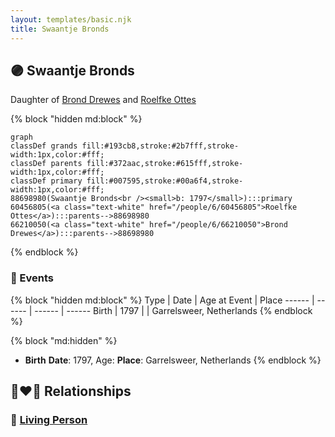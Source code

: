 ```yaml
---
layout: templates/basic.njk
title: Swaantje Bronds
---
```

## 🟣 Swaantje Bronds

Daughter of [Brond Drewes](/people/6/66210050) and [Roelfke Ottes](/people/6/60456805)

{% block "hidden md:block" %}
```mermaid
graph
classDef grands fill:#193cb8,stroke:#2b7fff,stroke-width:1px,color:#fff;
classDef parents fill:#372aac,stroke:#615fff,stroke-width:1px,color:#fff;
classDef primary fill:#007595,stroke:#00a6f4,stroke-width:1px,color:#fff;
88698980(Swaantje Bronds<br /><small>b: 1797</small>):::primary
60456805(<a class="text-white" href="/people/6/60456805">Roelfke Ottes</a>):::parents-->88698980
66210050(<a class="text-white" href="/people/6/66210050">Brond Drewes</a>):::parents-->88698980
```
{% endblock %}

### 📆 Events

{% block "hidden md:block" %}
Type | Date | Age at Event | Place
------ | ------ | ------ | ------
Birth | 1797 |  | Garrelsweer, Netherlands
{% endblock %}

{% block "md:hidden" %}
- **Birth**
**Date**: 1797, Age:
**Place**: Garrelsweer, Netherlands
{% endblock %}

## 👩‍❤️‍👨 Relationships

### 🔵 [Living Person](/people/5/57899032)
